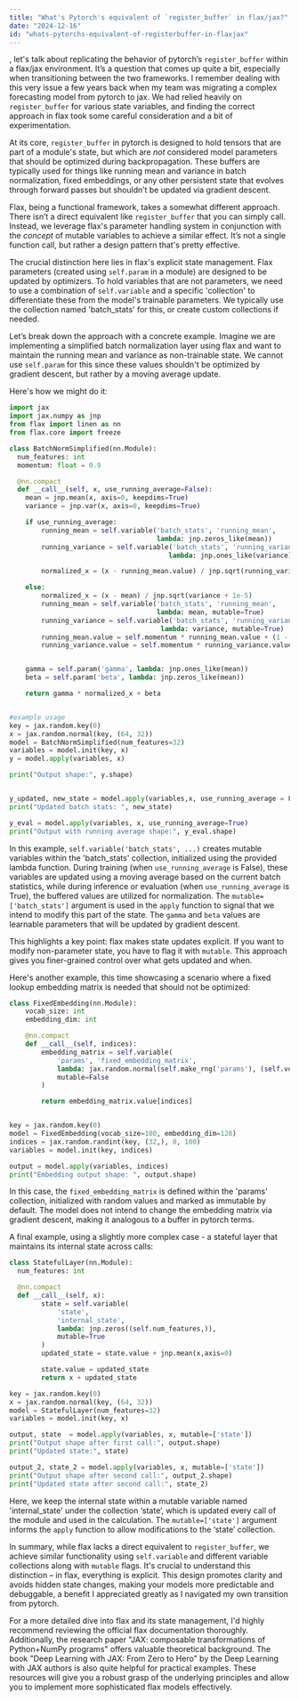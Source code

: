 ```yaml
---
title: "What's Pytorch's equivalent of `register_buffer` in flax/jax?"
date: "2024-12-16"
id: "whats-pytorchs-equivalent-of-registerbuffer-in-flaxjax"
---
```


, let's talk about replicating the behavior of pytorch’s `register_buffer` within a flax/jax environment. It’s a question that comes up quite a bit, especially when transitioning between the two frameworks. I remember dealing with this very issue a few years back when my team was migrating a complex forecasting model from pytorch to jax. We had relied heavily on `register_buffer` for various state variables, and finding the correct approach in flax took some careful consideration and a bit of experimentation.

At its core, `register_buffer` in pytorch is designed to hold tensors that are part of a module's state, but which are *not* considered model parameters that should be optimized during backpropagation. These buffers are typically used for things like running mean and variance in batch normalization, fixed embeddings, or any other persistent state that evolves through forward passes but shouldn’t be updated via gradient descent.

Flax, being a functional framework, takes a somewhat different approach. There isn’t a direct equivalent like `register_buffer` that you can simply call. Instead, we leverage flax's parameter handling system in conjunction with the *concept* of mutable variables to achieve a similar effect. It’s not a single function call, but rather a design pattern that's pretty effective.

The crucial distinction here lies in flax's explicit state management. Flax parameters (created using `self.param` in a module) are designed to be updated by optimizers. To hold variables that are not parameters, we need to use a combination of `self.variable` and a specific 'collection' to differentiate these from the model's trainable parameters. We typically use the collection named 'batch_stats' for this, or create custom collections if needed.

Let’s break down the approach with a concrete example. Imagine we are implementing a simplified batch normalization layer using flax and want to maintain the running mean and variance as non-trainable state. We cannot use `self.param` for this since these values shouldn't be optimized by gradient descent, but rather by a moving average update.

Here's how we might do it:

```python
import jax
import jax.numpy as jnp
from flax import linen as nn
from flax.core import freeze

class BatchNormSimplified(nn.Module):
  num_features: int
  momentum: float = 0.9

  @nn.compact
  def __call__(self, x, use_running_average=False):
    mean = jnp.mean(x, axis=0, keepdims=True)
    variance = jnp.var(x, axis=0, keepdims=True)

    if use_running_average:
        running_mean = self.variable('batch_stats', 'running_mean',
                                     lambda: jnp.zeros_like(mean))
        running_variance = self.variable('batch_stats', 'running_variance',
                                        lambda: jnp.ones_like(variance))

        normalized_x = (x - running_mean.value) / jnp.sqrt(running_variance.value + 1e-5)

    else:
        normalized_x = (x - mean) / jnp.sqrt(variance + 1e-5)
        running_mean = self.variable('batch_stats', 'running_mean',
                                     lambda: mean, mutable=True)
        running_variance = self.variable('batch_stats', 'running_variance',
                                      lambda: variance, mutable=True)
        running_mean.value = self.momentum * running_mean.value + (1 - self.momentum) * mean
        running_variance.value = self.momentum * running_variance.value + (1- self.momentum) * variance


    gamma = self.param('gamma', lambda: jnp.ones_like(mean))
    beta = self.param('beta', lambda: jnp.zeros_like(mean))

    return gamma * normalized_x + beta


#example usage
key = jax.random.key(0)
x = jax.random.normal(key, (64, 32))
model = BatchNormSimplified(num_features=32)
variables = model.init(key, x)
y = model.apply(variables, x)

print("Output shape:", y.shape)


y_updated, new_state = model.apply(variables,x, use_running_average = False, mutable=['batch_stats'])
print("Updated batch stats: ", new_state)

y_eval = model.apply(variables, x, use_running_average=True)
print("Output with running average shape:", y_eval.shape)
```

In this example, `self.variable('batch_stats', ...)` creates mutable variables within the 'batch_stats' collection, initialized using the provided lambda function. During training (when `use_running_average` is False), these variables are updated using a moving average based on the current batch statistics, while during inference or evaluation (when `use_running_average` is True), the buffered values are utilized for normalization. The `mutable=['batch_stats']` argument is used in the `apply` function to signal that we intend to modify this part of the state. The `gamma` and `beta` values are learnable parameters that will be updated by gradient descent.

This highlights a key point: flax makes state updates explicit. If you want to modify non-parameter state, you have to flag it with `mutable`. This approach gives you finer-grained control over what gets updated and when.

Here's another example, this time showcasing a scenario where a fixed lookup embedding matrix is needed that should not be optimized:

```python
class FixedEmbedding(nn.Module):
    vocab_size: int
    embedding_dim: int

    @nn.compact
    def __call__(self, indices):
        embedding_matrix = self.variable(
            'params', 'fixed_embedding_matrix',
            lambda: jax.random.normal(self.make_rng('params'), (self.vocab_size, self.embedding_dim)),
            mutable=False
        )

        return embedding_matrix.value[indices]


key = jax.random.key(0)
model = FixedEmbedding(vocab_size=100, embedding_dim=128)
indices = jax.random.randint(key, (32,), 0, 100)
variables = model.init(key, indices)

output = model.apply(variables, indices)
print("Embedding output shape: ", output.shape)
```

In this case, the `fixed_embedding_matrix` is defined within the 'params' collection, initialized with random values and marked as immutable by default. The model does not intend to change the embedding matrix via gradient descent, making it analogous to a buffer in pytorch terms.

A final example, using a slightly more complex case -  a stateful layer that maintains its internal state across calls:

```python
class StatefulLayer(nn.Module):
  num_features: int

  @nn.compact
  def __call__(self, x):
        state = self.variable(
            'state',
            'internal_state',
            lambda: jnp.zeros((self.num_features,)),
            mutable=True
        )
        updated_state = state.value + jnp.mean(x,axis=0)

        state.value = updated_state
        return x + updated_state

key = jax.random.key(0)
x = jax.random.normal(key, (64, 32))
model = StatefulLayer(num_features=32)
variables = model.init(key, x)

output, state  = model.apply(variables, x, mutable=['state'])
print("Output shape after first call:", output.shape)
print("Updated state:", state)

output_2, state_2 = model.apply(variables, x, mutable=['state'])
print("Output shape after second call:", output_2.shape)
print("Updated state after second call:", state_2)

```
Here, we keep the internal state within a mutable variable named 'internal\_state' under the collection ‘state’, which is updated every call of the module and used in the calculation. The `mutable=['state']` argument informs the `apply` function to allow modifications to the ‘state’ collection.

In summary, while flax lacks a direct equivalent to `register_buffer`, we achieve similar functionality using `self.variable` and different variable collections along with `mutable` flags. It's crucial to understand this distinction – in flax, everything is explicit. This design promotes clarity and avoids hidden state changes, making your models more predictable and debuggable, a benefit I appreciated greatly as I navigated my own transition from pytorch.

For a more detailed dive into flax and its state management, I'd highly recommend reviewing the official flax documentation thoroughly. Additionally, the research paper "JAX: composable transformations of Python+NumPy programs" offers valuable theoretical background. The book "Deep Learning with JAX: From Zero to Hero" by the Deep Learning with JAX authors is also quite helpful for practical examples. These resources will give you a robust grasp of the underlying principles and allow you to implement more sophisticated flax models effectively.
